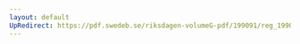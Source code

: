 ```yaml
---
layout: default
UpRedirect: https://pdf.swedeb.se/riksdagen-volumeG-pdf/199091/reg_199091/reg_199091_0542.pdf
---
```

